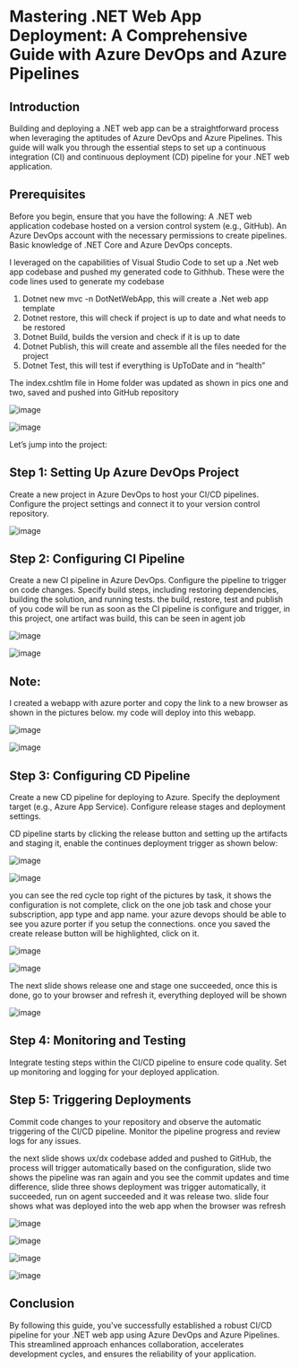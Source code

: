 # Mastering .NET Web App Deployment: A Comprehensive Guide with Azure DevOps and Azure Pipelines
## Introduction

Building and deploying a .NET web app can be a straightforward process when leveraging the aptitudes of Azure DevOps and Azure Pipelines. This guide will walk you through the essential steps to set up a continuous integration (CI) and continuous deployment (CD) pipeline for your .NET web application.

## Prerequisites
Before you begin, ensure that you have the following:
A .NET web application codebase hosted on a version control system (e.g., GitHub).
An Azure DevOps account with the necessary permissions to create pipelines.
Basic knowledge of .NET Core and Azure DevOps concepts.

I leveraged on the capabilities of Visual Studio Code to set up a .Net web app codebase and pushed my generated code to Githhub. These were the code lines used to generate my codebase  
1)	Dotnet new mvc -n DotNetWebApp, this will create a .Net web app template
2)	Dotnet restore, this will check if project is up to date and what needs to be restored
3)	Dotnet Build, builds the version and check if it is up to date
4)	Dotnet Publish, this will create and assemble all the files needed for the project
5)	Dotnet Test, this will test if everything is UpToDate and in “health”

The index.cshtlm file in Home folder was updated as shown in pics one and two, saved and pushed into GitHub repository

![image](https://github.com/akpatiudo/dotnetdevops/assets/118566096/0fd374a3-a834-4800-a406-d1b90a302e05)

![image](https://github.com/akpatiudo/dotnetdevops/assets/118566096/5a5dff68-7ffe-441c-a716-164eb1c885fa)

Let’s jump into the project:

## Step 1: Setting Up Azure DevOps Project
Create a new project in Azure DevOps to host your CI/CD pipelines.
Configure the project settings and connect it to your version control repository.

![image](https://github.com/akpatiudo/dotnetdevops/assets/118566096/7c0f458a-8a16-4abd-894b-a649f46106dd)

## Step 2: Configuring CI Pipeline

Create a new CI pipeline in Azure DevOps.
Configure the pipeline to trigger on code changes.
Specify build steps, including restoring dependencies, building the solution, and running tests.
the build, restore, test and publish of you code will be run as soon as the CI pipeline is configure and trigger, in this project, one artifact was build, this 
can be seen in agent job

![image](https://github.com/akpatiudo/dotnetdevops/assets/118566096/96700061-432d-4d56-acef-8329f60a244f)

![image](https://github.com/akpatiudo/dotnetdevops/assets/118566096/54f564d5-f47f-49ac-903d-b1fc69f93fcc)

## Note:

I created a webapp with azure porter and copy the link to a new browser as shown in the pictures below. my code will deploy into this webapp.

![image](https://github.com/akpatiudo/dotnetdevops/assets/118566096/8e8b82bf-a311-446d-811c-a3917344c999)

![image](https://github.com/akpatiudo/dotnetdevops/assets/118566096/75a98fe9-b03a-4590-a5d5-44529744608f)

## Step 3: Configuring CD Pipeline
Create a new CD pipeline for deploying to Azure.
Specify the deployment target (e.g., Azure App Service).
Configure release stages and deployment settings.

CD pipeline starts by clicking the release button and setting up the artifacts and staging it, enable the continues deployment trigger as shown below:

![image](https://github.com/akpatiudo/dotnetdevops/assets/118566096/5c48e28c-ab00-4ec0-bba0-0094eec1032a)

![image](https://github.com/akpatiudo/dotnetdevops/assets/118566096/93587531-c504-42bc-8681-1297a0c95159)

you can see the red cycle top right of the pictures by task, it shows the configuration is not complete, click on the one job task and chose your subscription, app type and app name. your azure devops should be able to see you azure porter if you setup the connections. once you saved the create release button will be highlighted, click on it.

![image](https://github.com/akpatiudo/dotnetdevops/assets/118566096/79abf180-9dac-4b18-abd2-3c5953bc214b)

![image](https://github.com/akpatiudo/dotnetdevops/assets/118566096/ee5f7183-51a7-42d7-bc0b-52aa944068ec)

The next slide shows release one and stage one succeeded, once this is done, go to your browser and refresh it, everything deployed will be shown

![image](https://github.com/akpatiudo/dotnetdevops/assets/118566096/de9b9814-0b3d-40ff-8b2b-37b9ea7426a3)

## Step 4: Monitoring and Testing

Integrate testing steps within the CI/CD pipeline to ensure code quality.
Set up monitoring and logging for your deployed application.

## Step 5: Triggering Deployments
Commit code changes to your repository and observe the automatic triggering of the CI/CD pipeline.
Monitor the pipeline progress and review logs for any issues.

the next slide shows ux/dx codebase added and pushed to GitHub, the process will trigger automatically based on the configuration, slide two shows the pipeline was ran again and you see the commit updates and time difference, slide three shows deployment was trigger automatically, it succeeded, run on agent succeeded and it was release two. slide four shows what was deployed into the web app when the browser was refresh

![image](https://github.com/akpatiudo/dotnetdevops/assets/118566096/82055179-6048-4b27-ad13-c9d35c5e6c67)

![image](https://github.com/akpatiudo/dotnetdevops/assets/118566096/8838d4ad-4b12-434f-b1b5-c753444ac5ab)

![image](https://github.com/akpatiudo/dotnetdevops/assets/118566096/cb224d28-3634-4464-9047-7d811018ff0d)

![image](https://github.com/akpatiudo/dotnetdevops/assets/118566096/abaff833-b3c0-40b6-807c-51766de34726)

## Conclusion
By following this guide, you've successfully established a robust CI/CD pipeline for your .NET web app using Azure DevOps and Azure Pipelines. This streamlined approach enhances collaboration, accelerates development cycles, and ensures the reliability of your application.



















